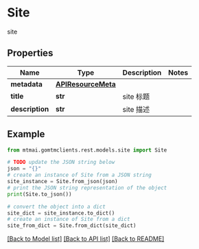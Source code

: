 # Site

site

## Properties

Name | Type | Description | Notes
------------ | ------------- | ------------- | -------------
**metadata** | [**APIResourceMeta**](APIResourceMeta.md) |  | 
**title** | **str** | site 标题 | 
**description** | **str** | site 描述 | 

## Example

```python
from mtmai.gomtmclients.rest.models.site import Site

# TODO update the JSON string below
json = "{}"
# create an instance of Site from a JSON string
site_instance = Site.from_json(json)
# print the JSON string representation of the object
print(Site.to_json())

# convert the object into a dict
site_dict = site_instance.to_dict()
# create an instance of Site from a dict
site_from_dict = Site.from_dict(site_dict)
```
[[Back to Model list]](../README.md#documentation-for-models) [[Back to API list]](../README.md#documentation-for-api-endpoints) [[Back to README]](../README.md)



